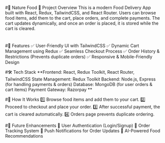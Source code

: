 #🍔 Nature Food 
📌 Project Overview
This is a modern Food Delivery App built with React, Redux, TailwindCSS, and React Router. Users can browse food items, add them to the cart, place orders, and complete payments. The cart updates dynamically, and once an order is placed, it is stored while the cart is cleared.
#
#🚀 Features
✅ User-Friendly UI with TailwindCSS
✅ Dynamic Cart Management using Redux
✅ Seamless Checkout Process
✅ Order History & Restrictions (Prevents duplicate orders)
✅ Responsive & Mobile-Friendly Design

#🛠️ Tech Stack
**Frontend: React, Redux Toolkit, React Router, TailwindCSS
State Management: Redux Toolkit
Backend: Node.js, Express (for handling payments & orders)
Database: MongoDB (for user orders & cart items)
Payment Gateway: Razorpay
**

#🚀 How It Works
1️⃣ Browse food items and add them to your cart.
2️⃣ Proceed to checkout and place your order.
3️⃣ After successful payment, the cart is cleared automatically.
4️⃣ Orders page prevents duplicate ordering.


#📌 Future Enhancements
🔹 User Authentication (Login/Signup)
🔹 Order Tracking System
🔹 Push Notifications for Order Updates
🔹 AI-Powered Food Recommendations
